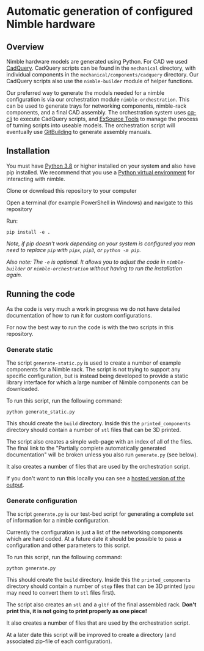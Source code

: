 <!--
SPDX-FileCopyrightText: 2023 Andreas Kahler <mail@andreaskahler.com>

SPDX-License-Identifier: CERN-OHL-S-2.0
-->

# Automatic generation of configured Nimble hardware

## Overview

Nimble hardware models are generated using Python. For CAD we used [CadQuery](https://cadquery.readthedocs.io/en/latest/intro.html). CadQuery scripts can be found in the `mechanical` directory, with individual components in the `mechanical/components/cadquery` directory. Our CadQuery scripts also use the `nimble-builder` module of helper functions.

Our preferred way to generate the models needed for a nimble configuration is via our orchestration module `nimble-orchestration`. This can be used to generate trays for networking components, nimble-rack components, and a final CAD assembly. The orchestration system uses [cq-cli](https://github.com/CadQuery/cq-cli) to execute CadQuery scripts, and [ExSource Tools](https://gitlab.com/gitbuilding/exsource-tools) to manage the process of turning scripts into useable models. The orchestration script will eventually use [GitBuilding](https://gitbuilding.io) to generate assembly manuals.


## Installation

You must have [Python 3.8](https://www.python.org/about/gettingstarted/) or higher installed on your system and also have pip installed. We recommend that you use a [Python virtual environment](https://realpython.com/python-virtual-environments-a-primer/) for interacting with nimble.

Clone or download this repository to your computer

Open a terminal (for example PowerShell in Windows) and navigate to this repository

Run:

    pip install -e .

*Note, if pip doesn't work depending on your system is configured you man need to replace `pip` with `pipx`, `pip3`, or `python -m pip`.*

*Also note: The `-e` is optional. It allows you to adjust the code in `nimble-builder` or `nimble-orchestration` without having to run the installation again.*


## Running the code

As the code is very much a work in progress we do not have detailed documentation of how to run it for custom configurations.

For now the best way to run the code is with the two scripts in this repository.

### Generate static

The script `generate-static.py` is used to create a number of example components for a Nimble rack. The script is not trying to support any specific configuration, but is instead being developed to provide a static library interface for which a large number of Nimble components can be downloaded.

To run this script, run the following command:

    python generate_static.py

This should create the `build` directory. Inside this the `printed_components` directory should contain a number of `stl` files that can be 3D printed.

The script also creates a simple web-page with an index of all of the files. The final link to the "Partially complete automatically generated documentation" will be broken unless you also run `generate.py` (see below).

It also creates a number of files that are used by the orchestration script.

If you don't want to run this locally you can see a [hosted version of the output](https://wakoma.github.io/nimble/).


### Generate configuration

The script `generate.py` is our test-bed script for generating a complete set of information for a nimble configuration.

Currently the configuration is just a list of the networking components which are hard coded. At a future date it should be possible to pass a configuration and other parameters to this script.

To run this script, run the following command:

    python generate.py

This should create the `build` directory. Inside this the `printed_components` directory should contain a number of `step` files that can be 3D printed (you may need to convert them to `stl` files first).

The script also creates an `stl` and a `gltf` of the final assembled rack. **Don't print this, it is not going to print properly as one piece!**

It also creates a number of files that are used by the orchestration script.

At a later date this script will be improved to create a directory (and associated zip-file of each configuration).
